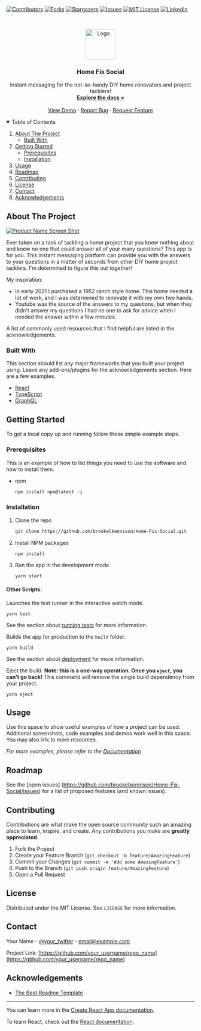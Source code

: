 <!-- PROJECT SHIELDS -->
<!--
*** I'm using markdown "reference style" links for readability.
*** Reference links are enclosed in brackets [ ] instead of parentheses ( ).
*** See the bottom of this document for the declaration of the reference variables
*** for contributors-url, forks-url, etc. This is an optional, concise syntax you may use.
*** https://www.markdownguide.org/basic-syntax/#reference-style-links
-->
[![Contributors][contributors-shield]][contributors-url]
[![Forks][forks-shield]][forks-url]
[![Stargazers][stars-shield]][stars-url]
[![Issues][issues-shield]][issues-url]
[![MIT License][license-shield]][license-url]
[![LinkedIn][linkedin-shield]][linkedin-url]



<!-- PROJECT LOGO -->
<br />
<p align="center">
  <a href="https://github.com/othneildrew/Best-README-Template">
    <img src="images/logo.png" alt="Logo" width="80" height="80">
  </a>

  <h3 align="center">Home Fix Social</h3>

  <p align="center">
    Instant messaging for the not-so-handy DIY home renovators and project tacklers!
    <br />
    <a href="https://github.com/brookelkennison/Home-Fix-Social"><strong>Explore the docs »</strong></a>
    <br />
    <br />
    <a href="https://github.com/brookelkennison/Home-Fix-Social">View Demo</a>
    ·
    <a href="https://github.com/brookelkennison/Home-Fix-Social/issues">Report Bug</a>
    ·
    <a href="https://github.com/brookelkennison/Home-Fix-Social/issues">Request Feature</a>
  </p>
</p>



<!-- TABLE OF CONTENTS -->
<details open="open">
  <summary>Table of Contents</summary>
  <ol>
    <li>
      <a href="#about-the-project">About The Project</a>
      <ul>
        <li><a href="#built-with">Built With</a></li>
      </ul>
    </li>
    <li>
      <a href="#getting-started">Getting Started</a>
      <ul>
        <li><a href="#prerequisites">Prerequisites</a></li>
        <li><a href="#installation">Installation</a></li>
      </ul>
    </li>
    <li><a href="#usage">Usage</a></li>
    <li><a href="#roadmap">Roadmap</a></li>
    <li><a href="#contributing">Contributing</a></li>
    <li><a href="#license">License</a></li>
    <li><a href="#contact">Contact</a></li>
    <li><a href="#acknowledgements">Acknowledgements</a></li>
  </ol>
</details>



<!-- ABOUT THE PROJECT -->
## About The Project

[![Product Name Screen Shot][product-screenshot]](https://example.com)

Ever taken on a task of tackling a home project that you knew nothing about and knew no one that could answer all of your many questions? This app is for you. This instant messaging platform can provide you with the answers to your questions in a matter of seconds from other DIY home project tacklers. I'm determined to figure this out together!

My inspiration:
* In early 2021 I purchased a 1952 ranch style home. This home needed a lot of work, and I was determined to renovate it with my own two hands.
* Youtube was the source of the answers to my questions, but when they didn't answer my questions I had no one to ask for advice when I needed the answer within a few minutes.


A list of commonly used resources that I find helpful are listed in the acknowledgements.

### Built With

This section should list any major frameworks that you built your project using. Leave any add-ons/plugins for the acknowledgements section. Here are a few examples.
* [React](https://reactjs.org/)
* [TypeScript](https://www.typescriptlang.org/)
* [GraphQL](https://graphql.org/)



<!-- GETTING STARTED -->
## Getting Started

To get a local copy up and running follow these simple example steps.

### Prerequisites

This is an example of how to list things you need to use the software and how to install them.
* npm
  ```sh
  npm install npm@latest -g
  ```

### Installation

1. Clone the repo
   ```sh
   git clone https://github.com/brookelkennison/Home-Fix-Social.git
   ```
3. Install NPM packages
   ```sh
   npm install
   ```
4. Run the app in the development mode
   ```
   yarn start
   ```
#### Other Scripts:
 Launches the test runner in the interactive watch mode.
  ```
  yarn test
  ```
  See the section about [running tests](https://facebook.github.io/create-react-app/docs/running-tests) for more information.


Builds the app for production to the `build` folder.
  ```
  yarn build
  ```
  See the section about [deployment](https://facebook.github.io/create-react-app/docs/deployment) for more information.


Eject the build.
  **Note: this is a one-way operation. Once you `eject`, you can’t go back!**
  This command will remove the single build dependency from your project.

  ```
  yarn eject
  ```





<!-- USAGE EXAMPLES -->
## Usage

Use this space to show useful examples of how a project can be used. Additional screenshots, code examples and demos work well in this space. You may also link to more resources.

_For more examples, please refer to the [Documentation](https://example.com)_



<!-- ROADMAP -->
## Roadmap

See the [open issues] (https://github.com/brookelkennison/Home-Fix-Social/issues) for a list of proposed features (and known issues).



<!-- CONTRIBUTING -->
## Contributing

Contributions are what make the open source community such an amazing place to learn, inspire, and create. Any contributions you make are **greatly appreciated**.

1. Fork the Project
2. Create your Feature Branch (`git checkout -b feature/AmazingFeature`)
3. Commit your Changes (`git commit -m 'Add some AmazingFeature'`)
4. Push to the Branch (`git push origin feature/AmazingFeature`)
5. Open a Pull Request



<!-- LICENSE -->
## License

Distributed under the MIT License. See `LICENSE` for more information.



<!-- CONTACT -->
## Contact

Your Name - [@your_twitter](https://twitter.com/your_username) - email@example.com

Project Link: [https://github.com/your_username/repo_name](https://github.com/your_username/repo_name)



<!-- ACKNOWLEDGEMENTS -->
## Acknowledgements
* [The Best Readme Template](https://github.com/othneildrew/Best-README-Template)





<!-- MARKDOWN LINKS & IMAGES -->
<!-- https://www.markdownguide.org/basic-syntax/#reference-style-links -->
[contributors-shield]: https://img.shields.io/github/contributors/othneildrew/Best-README-Template.svg?style=for-the-badge
[contributors-url]: https://github.com/brookelkennison/Home-Fix-Social/graphs/contributors
[forks-shield]: https://img.shields.io/github/forks/othneildrew/Best-README-Template.svg?style=for-the-badge
[forks-url]: https://github.com/brookelkennison/Home-Fix-Social/network/members
[stars-shield]: https://img.shields.io/github/stars/othneildrew/Best-README-Template.svg?style=for-the-badge
[stars-url]: https://github.com/brookelkennison/Home-Fix-Social/stargazers
[issues-shield]: https://img.shields.io/github/issues/othneildrew/Best-README-Template.svg?style=for-the-badge
[issues-url]: https://github.com/brookelkennison/Home-Fix-Social/issues
[license-shield]: https://img.shields.io/github/license/othneildrew/Best-README-Template.svg?style=for-the-badge
[license-url]: https://github.com/brookelkennison/Home-Fix-Social/blob/master/LICENSE.txt
[linkedin-shield]: https://img.shields.io/badge/-LinkedIn-black.svg?style=for-the-badge&logo=linkedin&colorB=555
[linkedin-url]: https://www.linkedin.com/in/brookekennison/
[product-screenshot]: images/screenshot.png

--------------------------

You can learn more in the [Create React App documentation](https://facebook.github.io/create-react-app/docs/getting-started).

To learn React, check out the [React documentation](https://reactjs.org/).
